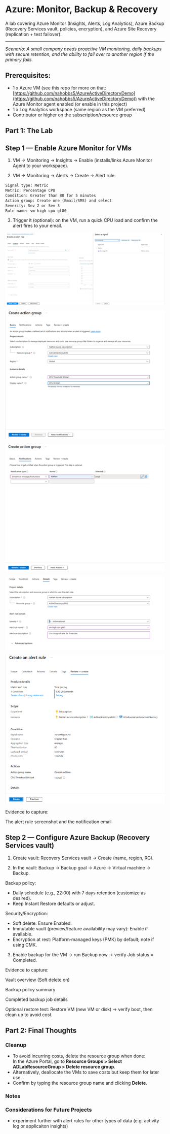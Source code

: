# Azure: Monitor, Backup & Recovery
A lab covering Azure Monitor (Insights, Alerts, Log Analytics), Azure Backup (Recovery Services vault, policies, encryption), and Azure Site Recovery (replication + test failover).

---

_Scenario: A small company needs proactive VM monitoring, daily backups with secure retention, and the ability to fail over to another region if the primary fails._

## Prerequisites:

- 1 x Azure VM (see this repo for more on that: [https://github.com/nahobbs5/AzureActiveDirectoryDemo](https://github.com/nahobbs5/AzureActiveDirectoryDemo)) with the Azure Monitor agent enabled (or enable in this project)
- 1 x Log Analytics workspace (same region as the VM preferred)
- Contributor or higher on the subscription/resource group

## Part 1: The Lab

## Step 1 — Enable Azure Monitor for VMs

1. VM → Monitoring → Insights → Enable (installs/links Azure Monitor Agent to your workspace).

2. VM → Monitoring → Alerts → Create → Alert rule:

```
Signal type: Metric 
Metric: Percentage CPU 
Condition: Greater than 80 for 5 minutes 
Action group: Create one (Email/SMS) and select 
Severity: Sev 2 or Sev 3 
Rule name: vm-high-cpu-gt80
```

3. Trigger it (optional): on the VM, run a quick CPU load and confirm the alert fires to your email.


![Creating the Alert Rule](alerts/1CreateAlertRule.png)

![Create the Action Group Basic Sections](alerts/2CreateActionGroupBasics.png)

![Set notification type](alerts/3NotificationType.png)

![Defining the Details of the Alert](alerts/4Details.png)

![Final Review Before Creation](alerts/5FinalReview.png)


Evidence to capture:

The alert rule screenshot and the notification email

## Step 2 — Configure Azure Backup (Recovery Services vault)

1. Create vault: Recovery Services vault → Create (name, region, RG).

2. In the vault: Backup → Backup goal → Azure → Virtual machine → Backup.

Backup policy:
- Daily schedule (e.g., 22:00) with 7 days retention (customize as desired).
- Keep Instant Restore defaults or adjust.
  
Security/Encryption:
- Soft delete: Ensure Enabled.
- Immutable vault (preview/feature availability may vary): Enable if available.
- Encryption at rest: Platform‑managed keys (PMK) by default; note if using CMK.

3. Enable backup for the VM → run Backup now → verify Job status = Completed.

Evidence to capture:

Vault overview (Soft delete on)

Backup policy summary

Completed backup job details

Optional restore test: Restore VM (new VM or disk) → verify boot, then clean up to avoid cost.

## Part 2: Final Thoughts

### Cleanup
- To avoid incurring costs, delete the resource group when done:  
  In the Azure Portal, go to **Resource Groups > Select ADLabResourceGroup > Delete resource group**.  
- Alternatively, deallocate the VMs to save costs but keep them for later use.  
- Confirm by typing the resource group name and clicking **Delete**.

### Notes

### Considerations for Future Projects
- experiment further with alert rules for other types of data (e.g. activity log or applicaiton insights)




